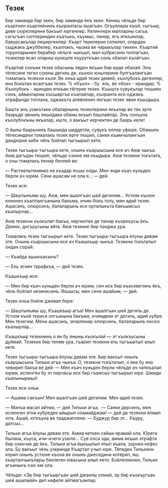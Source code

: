 ## Тезек

Бир заманда бар экен, бир заманда ёкъ экен.
Кениш чёльде бир къартнен къартийнинъ къорантасы яшагъан.
Огъуллары къой, сыгъыр, деве сюрюлерини бакъып юргенлер.
Келинлери малларны сагьа, сагъгъан сютлеринден къатыкъ, къумыс, пенир, ягъ япкъанлар, бавурсакълар пиширгенлер. 
Къарт терилерни сепилеп, олардан сыджакъ джуббелер, къалпакъ, чызма ве чарыкълар тиккен.
Къартий торунларынен берабер чёльге чыкъып, мал кубресини топлагъан, тезеклер ясап оларны кунеште къуруткъан сонъ обалап къойгъан.

Къартий сонъки тезек обасыны эвден якъын бир ерде обалай.
Энъ тёпесине тегиз союны дегиль де, къоюн юньлерине булгъалангъан томалакъ тезекни къоя.
Ве онъа адий тезек демей, къолубокъ дегенлер, яни бокътан ясалгъан тезек.
% «Къол» - бу  эль, ве «бок» - ириндир.
% Къолубокъ - иринден япкъан тёгерек тезек.
Къышта сувукълар тюшкен сонъ, айванларны къошаргъа къапайлар, къоранта исе оджакъ этрафында топлана, оджакъта алевленип янгъан тезек эвни къыздыра.

Башта энъ узакътаки обаларнынъ тезеклерини якъалар ве тек эрте баарьде эвнинъ янындаки обаны якъып башлайлар.
Энъ сонъуна къолубокъны якъалар, иште, о вакъыт керчектен де баарь келе!

О йылы баарьнинъ башында шиддетли, сувукъ еллер уфюре.
Обанынъ тёпесиндеки томалакъ тезек ерге тюшип, санки къамчылангъан дандюрик киби чёль бойлап тыгъырып кете.

Тезек тыгъыра-тыгъыра кете, онынъ къаршысына исе ач Аюв чыкъа.
Аюв дагъдан тюшип, чёльде озюне ем къыдыра.
Аюв тезекни токътата, о оны томалакъ пенир беллей ве:

— Расткельгенимиз не къадар яхшы олды.
Мен энди къач куньден берли ач юрем.
Сени ашасам не ола я... — дей.

Тезек исе:

— Шаштынъмы шу, Аюв, мен ашалгъан шей дегилим...
Устюм къоюн юнюнен къаплангъанына бакъма, ичим бокъ толу, мен адий тезек.
Ашасанъ, олюрсинъ, балаларынъ исе орталыкъта бакъымсыз къалырлар...

Аюв тезекни къокълап бакъа, керчектен де пенир къоркъусы ёкъ.
Демек, догърусыны айта.
Аюв тезекке бир панджа ура.

Томалакъ тезек тыгъырып кете.
Тезек тыгъыра-тыгъыра ёлуны девам эте.
Онынъ къаршысына исе ач Къашкъыр чыкъа.
Тезекни токътатып ондан сорай:

— Къайда ашыкъасынъ?

— Ель эскен тарафкъа, — дей тезек.

Къашкъыр исе:

— Мен бир къач куньден берли ач юрем, сен исе бир къасеветинъ ёкъ, чёль бойлап кезинесинъ.
Яхшысы, мен сени ашайым, — дей.

Тезек онъа бойле джевап бере:

— Шаштынъмы шу, Къашкъыр агъа!
Мен ашалгъан шей дегиль де.
Устюм къой териси олгъанына бакъма, ичимдеки эт дегиль, адий кубре.
Мен тезегим.
Мени ашасанъ, зеэрленир олюрсинъ, балаларынъ оксюз къалырлар...

Къашкъыр тезекнинъ о ян бу яныны къокълай — эт къокъусыны дуймай.
Тезекке бир тепме ура, гъарип тезекни ель тыгъыртып алып кете.

Тезек тыгъыра-тыгъыра ёлуны девам эте.
Бир вакъыт онынъ къаршысына Тильки агъа чыкъа.
О, тезекни токътатып, о яна бу яна чевирип бакъа ве дей:
— Мен къач куньден берли чёльде ач чапкъалап юрем, исленген бу эт парчасы исе бир гъамсыз тыгъырып юре.
Шимди къапынырмыз!

Тезек исе онъа:

— Ашама сакъын!
Мен ашалгъан шей дегилим.
Мен адий тезек.

— Манъа масал айтма, — дей Тильки агъа.
 — Санки дерсинъ, мен исленген этни кубреден айырып оламайджам! — дей де тезекни ялмап юта.
Ашай, юткъуна ве тааджиплене:
— Худжур бир эт...
Къуру, датсыз...

Тильки агъа ёлуны девам эте.
Амма кеткен сайын ярамай ола.
Юреги былана, къуса, ичи-ичеги узюле...
Сув олса эди, амма якъын этрафта бир озенчик де ёкъ.
Тильки агъа йыкъылып ятып къала, зорнен нефес ала.
Бу вакъыт чёль узеринде Къартал учып юре. 
Тёпеден Тилькини корип онынъ устюне къона ве онынъ джеседини котерип, яш къарталчыкълары беклеген ювасына алып кете.
Бойлеликнен, Тильки агъанынъ озю ем ола.

Чёльде:
«Эр бир тыгъыргъан шей джанлы олмай, эр бир къокъугъан шей ашалмай» деп нафиле айтмагъанлар.
